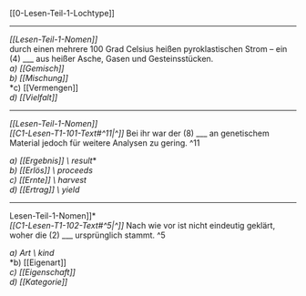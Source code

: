 [[0-Lesen-Teil-1-Lochtype]]

---

*[[Lesen-Teil-1-Nomen]]*  
durch einen mehrere 100 Grad Celsius heißen pyroklastischen Strom – ein (4) ___ aus heißer Asche, Gasen und Gesteinsstücken.  
*a) [[Gemisch]]*  
*b) [[Mischung]]*  
*c) [[Vermengen]]  
*d) [[Vielfalt]]*


---


*[[Lesen-Teil-1-Nomen]]*  
*[[C1-Lesen-T1-101-Text#^11|^]]* Bei ihr war der (8) ___ an genetischem Material jedoch für weitere Analysen zu gering. ^11

*a) [[Ergebnis]] \ result**  
*b) [[Erlös]] \ proceeds*  
*c) [[Ernte]] \ harvest*  
*d) [[Ertrag]] \ yield*

---

Lesen-Teil-1-Nomen]]*  
*[[C1-Lesen-T1-102-Text#^5|^]]* Nach wie vor ist nicht eindeutig geklärt, woher die (2) ___ ursprünglich stammt. ^5

*a) Art \ kind*  
*b) [[Eigenart]]  
*c) [[Eigenschaft]]*  
*d) [[Kategorie]]*



